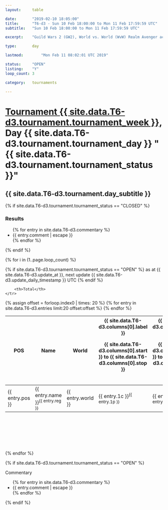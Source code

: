 ```yaml
---
layout: 	table

date: 		"2019-02-10 18:05:00"
title: 		"T6-d3 - Sun 10 Feb 18:00:00 to Mon 11 Feb 17:59:59 UTC"
subtitle: 	"Sun 10 Feb 18:00:00 to Mon 11 Feb 17:59:59 UTC"

excerpt:    "Guild Wars 2 (GW2), World vs. World (WvW) Realm Avenger achivement Tournament. \"Every Kill Counts\""

type:       day

lastmod: 		"Mon Feb 11 08:02:01 UTC 2019"

status:     "OPEN"
listing:    "Y"
loop_count: 3

category: 	tournaments

---
```

<div class="table_header">
    <h1><a href="{{ site.data.T6-d3.tournament.week_url }}">Tournament {{ site.data.T6-d3.tournament.tournament_week }}</a>, Day {{ site.data.T6-d3.tournament.tournament_day }} "{{ site.data.T6-d3.tournament.tournament_status }}"</h1>
    <h2>{{ site.data.T6-d3.tournament.day_subtitle }}</h2> 
</div>

{% if site.data.T6-d3.tournament.tournament_status == "CLOSED" %} 
<div class="commentary">
  <h3>Results</h3>
  <ul>
    {% for entry in site.data.T6-d3.commentary %}
    <li class="commentary_list">{{ entry.comment | escape }}</li>
    {% endfor %}
  </ul>
</div>
{% endif %}


{% for i in (1..page.loop_count) %}

{% if site.data.T6-d3.tournament.tournament_status == "OPEN" %} 
<span class="table_nextupdate">as at {{ site.data.T6-d3.update_at }}, next update {{ site.data.T6-d3.update_daily_timestamp }} UTC</span> 
{% endif %}

<table class="day_table">
  <colgroup>
    <col style="width:18px">
    <col style="width:55px">
    <col style="width:55px">
    <col style="width:12px">
    <col style="width:12px">
    <col style="width:12px">
    <col style="width:12px">
    <col style="width:12px">
    <col style="width:12px">
    <col style="width:12px">
    <col style="width:12px">
    <col style="width:12px">
    <col style="width:12px">
    <col style="width:12px">
    <col style="width:12px">
    <col style="width:12px">
    <col style="width:12px">
    <col style="width:12px">
    <col style="width:12px">
    <col style="width:12px">
    <col style="width:12px">
    <col style="width:12px">
    <col style="width:12px">
    <col style="width:12px">
    <col style="width:12px">
    <col style="width:12px">
    <col style="width:12px">
    <col style="width:18px">
  </colgroup>  
  <thead>
    <tr>
        <th>POS</th>
        <th class="AlignLeft">Name</th>
        <th class="AlignLeft">World</th>

<th><div class="label">{{ site.data.T6-d3.columns[0].label }}<p class="onhover">{{ site.data.T6-d3.columns[0].start }} to {{ site.data.T6-d3.columns[0].stop }}</p></div>​</th>
<th><div class="label">{{ site.data.T6-d3.columns[1].label }}<p class="onhover">{{ site.data.T6-d3.columns[1].start }} to {{ site.data.T6-d3.columns[1].stop }}</p></div>​</th>
<th><div class="label">{{ site.data.T6-d3.columns[2].label }}<p class="onhover">{{ site.data.T6-d3.columns[2].start }} to {{ site.data.T6-d3.columns[2].stop }}</p></div>​</th>
<th><div class="label">{{ site.data.T6-d3.columns[3].label }}<p class="onhover">{{ site.data.T6-d3.columns[3].start }} to {{ site.data.T6-d3.columns[3].stop }}</p></div>​</th>
<th><div class="label">{{ site.data.T6-d3.columns[4].label }}<p class="onhover">{{ site.data.T6-d3.columns[4].start }} to {{ site.data.T6-d3.columns[4].stop }}</p></div>​</th>
<th><div class="label">{{ site.data.T6-d3.columns[5].label }}<p class="onhover">{{ site.data.T6-d3.columns[5].start }} to {{ site.data.T6-d3.columns[5].stop }}</p></div>​</th>
<th><div class="label">{{ site.data.T6-d3.columns[6].label }}<p class="onhover">{{ site.data.T6-d3.columns[6].start }} to {{ site.data.T6-d3.columns[6].stop }}</p></div>​</th>
<th><div class="label">{{ site.data.T6-d3.columns[7].label }}<p class="onhover">{{ site.data.T6-d3.columns[7].start }} to {{ site.data.T6-d3.columns[7].stop }}</p></div>​</th>
<th><div class="label">{{ site.data.T6-d3.columns[8].label }}<p class="onhover">{{ site.data.T6-d3.columns[8].start }} to {{ site.data.T6-d3.columns[8].stop }}</p></div>​</th>
<th><div class="label">{{ site.data.T6-d3.columns[9].label }}<p class="onhover">{{ site.data.T6-d3.columns[9].start }} to {{ site.data.T6-d3.columns[9].stop }}</p></div>​</th>
<th><div class="label">{{ site.data.T6-d3.columns[10].label }}<p class="onhover">{{ site.data.T6-d3.columns[10].start }} to {{ site.data.T6-d3.columns[10].stop }}</p></div>​</th>

<th><div class="label">{{ site.data.T6-d3.columns[11].label }}<p class="onhover">{{ site.data.T6-d3.columns[11].start }} to {{ site.data.T6-d3.columns[11].stop }}</p></div>​</th>
<th><div class="label">{{ site.data.T6-d3.columns[12].label }}<p class="onhover">{{ site.data.T6-d3.columns[12].start }} to {{ site.data.T6-d3.columns[12].stop }}</p></div>​</th>
<th><div class="label">{{ site.data.T6-d3.columns[13].label }}<p class="onhover">{{ site.data.T6-d3.columns[13].start }} to {{ site.data.T6-d3.columns[13].stop }}</p></div>​</th>
<th><div class="label">{{ site.data.T6-d3.columns[14].label }}<p class="onhover">{{ site.data.T6-d3.columns[14].start }} to {{ site.data.T6-d3.columns[14].stop }}</p></div>​</th>
<th><div class="label">{{ site.data.T6-d3.columns[15].label }}<p class="onhover">{{ site.data.T6-d3.columns[15].start }} to {{ site.data.T6-d3.columns[15].stop }}</p></div>​</th>
<th><div class="label">{{ site.data.T6-d3.columns[16].label }}<p class="onhover">{{ site.data.T6-d3.columns[16].start }} to {{ site.data.T6-d3.columns[16].stop }}</p></div>​</th>
<th><div class="label">{{ site.data.T6-d3.columns[17].label }}<p class="onhover">{{ site.data.T6-d3.columns[17].start }} to {{ site.data.T6-d3.columns[17].stop }}</p></div>​</th>
<th><div class="label">{{ site.data.T6-d3.columns[18].label }}<p class="onhover">{{ site.data.T6-d3.columns[18].start }} to {{ site.data.T6-d3.columns[18].stop }}</p></div>​</th>
<th><div class="label">{{ site.data.T6-d3.columns[19].label }}<p class="onhover">{{ site.data.T6-d3.columns[19].start }} to {{ site.data.T6-d3.columns[19].stop }}</p></div>​</th>
<th><div class="label">{{ site.data.T6-d3.columns[20].label }}<p class="onhover">{{ site.data.T6-d3.columns[20].start }} to {{ site.data.T6-d3.columns[20].stop }}</p></div>​</th>

<th><div class="label">{{ site.data.T6-d3.columns[21].label }}<p class="onhover">{{ site.data.T6-d3.columns[21].start }} to {{ site.data.T6-d3.columns[21].stop }}</p></div>​</th>
<th><div class="label">{{ site.data.T6-d3.columns[22].label }}<p class="onhover">{{ site.data.T6-d3.columns[22].start }} to {{ site.data.T6-d3.columns[22].stop }}</p></div>​</th>
<th><div class="label">{{ site.data.T6-d3.columns[23].label }}<p class="onhover">{{ site.data.T6-d3.columns[23].start }} to {{ site.data.T6-d3.columns[23].stop }}</p></div>​</th>

        <th>Total</th>
    </tr>
  </thead>
  {% assign offset = forloop.index0 | times: 20 %}
<tbody>
{% for entry in site.data.T6-d3.entries limit:20 offset:offset %}
  <tr>
    <td class="pl{{ entry.pos }}">{{ entry.pos }}</td>
    <td class="AlignLeft">{{ entry.name }}<sup>{{ entry.reg }}</sup></td>
    <td class="AlignLeft">{{ entry.world }}</td>
    <td class="pl{{ entry.1p }}">{{ entry.1c }}<sup>{{ entry.1p }}</sup></td>
    <td class="pl{{ entry.2p }}">{{ entry.2c }}<sup>{{ entry.2p }}</sup></td>
    <td class="pl{{ entry.3p }}">{{ entry.3c }}<sup>{{ entry.3p }}</sup></td>
    <td class="pl{{ entry.4p }}">{{ entry.4c }}<sup>{{ entry.4p }}</sup></td>
    <td class="pl{{ entry.5p }}">{{ entry.5c }}<sup>{{ entry.5p }}</sup></td>
    <td class="pl{{ entry.6p }}">{{ entry.6c }}<sup>{{ entry.6p }}</sup></td>
    <td class="pl{{ entry.7p }}">{{ entry.7c }}<sup>{{ entry.7p }}</sup></td>
    <td class="pl{{ entry.8p }}">{{ entry.8c }}<sup>{{ entry.8p }}</sup></td>
    <td class="pl{{ entry.9p }}">{{ entry.9c }}<sup>{{ entry.9p }}</sup></td>
    <td class="pl{{ entry.10p }}">{{ entry.10c }}<sup>{{ entry.10p }}</sup></td>
    <td class="pl{{ entry.11p }}">{{ entry.11c }}<sup>{{ entry.11p }}</sup></td>
    <td class="pl{{ entry.12p }}">{{ entry.12c }}<sup>{{ entry.12p }}</sup></td>
    <td class="pl{{ entry.13p }}">{{ entry.13c }}<sup>{{ entry.13p }}</sup></td>
    <td class="pl{{ entry.14p }}">{{ entry.14c }}<sup>{{ entry.14p }}</sup></td>
    <td class="pl{{ entry.15p }}">{{ entry.15c }}<sup>{{ entry.15p }}</sup></td>
    <td class="pl{{ entry.16p }}">{{ entry.16c }}<sup>{{ entry.16p }}</sup></td>
    <td class="pl{{ entry.17p }}">{{ entry.17c }}<sup>{{ entry.17p }}</sup></td>
    <td class="pl{{ entry.18p }}">{{ entry.18c }}<sup>{{ entry.18p }}</sup></td>
    <td class="pl{{ entry.19p }}">{{ entry.19c }}<sup>{{ entry.19p }}</sup></td>
    <td class="pl{{ entry.20p }}">{{ entry.20c }}<sup>{{ entry.20p }}</sup></td>
    <td class="pl{{ entry.21p }}">{{ entry.21c }}<sup>{{ entry.21p }}</sup></td>
    <td class="pl{{ entry.22p }}">{{ entry.22c }}<sup>{{ entry.22p }}</sup></td>
    <td class="pl{{ entry.23p }}">{{ entry.23c }}<sup>{{ entry.23p }}</sup></td>
    <td class="pl{{ entry.24p }}">{{ entry.24c }}<sup>{{ entry.24p }}</sup></td>
    <td>{{ entry.total }}</td>
  </tr>
{% endfor %}  
</tbody>
</table>
<div class="leaderboard">
  <script async src="//pagead2.googlesyndication.com/pagead/js/adsbygoogle.js"></script>
  <!-- 728x90 -->
  <ins class="adsbygoogle"
       style="display:inline-block;width:728px;height:90px"
       data-ad-client="ca-pub-3274917281288240"
       data-ad-slot="3870538733"></ins>
  <script>
  (adsbygoogle = window.adsbygoogle || []).push({});
  </script>    
</div>
<br />
{% endfor %}

{% if site.data.T6-d3.tournament.tournament_status == "OPEN" %} 
<div class="commentary">
  <span class="commentary_title">Commentary</span>
  <ul>
    {% for entry in site.data.T6-d3.commentary %}
    <li class="commentary_list">{{ entry.comment | escape }}</li>
    {% endfor %}
  </ul>
</div>
{% endif %}


